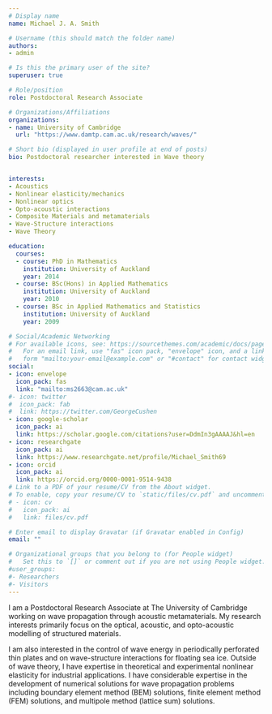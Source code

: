 ```yaml
---
# Display name
name: Michael J. A. Smith

# Username (this should match the folder name)
authors:
- admin

# Is this the primary user of the site?
superuser: true

# Role/position
role: Postdoctoral Research Associate

# Organizations/Affiliations
organizations:
- name: University of Cambridge
  url: "https://www.damtp.cam.ac.uk/research/waves/"

# Short bio (displayed in user profile at end of posts)
bio: Postdoctoral researcher interested in Wave theory


interests:
- Acoustics
- Nonlinear elasticity/mechanics
- Nonlinear optics
- Opto-acoustic interactions
- Composite Materials and metamaterials
- Wave-Structure interactions
- Wave Theory

education:
  courses:
  - course: PhD in Mathematics
    institution: University of Auckland
    year: 2014
  - course: BSc(Hons) in Applied Mathematics
    institution: University of Auckland
    year: 2010
  - course: BSc in Applied Mathematics and Statistics
    institution: University of Auckland
    year: 2009

# Social/Academic Networking
# For available icons, see: https://sourcethemes.com/academic/docs/page-builder/#icons
#   For an email link, use "fas" icon pack, "envelope" icon, and a link in the
#   form "mailto:your-email@example.com" or "#contact" for contact widget.
social:
- icon: envelope
  icon_pack: fas
  link: "mailto:ms2663@cam.ac.uk"
#- icon: twitter
#  icon_pack: fab
#  link: https://twitter.com/GeorgeCushen
- icon: google-scholar
  icon_pack: ai
  link: https://scholar.google.com/citations?user=DdmIn3gAAAAJ&hl=en
- icon: researchgate
  icon_pack: ai
  link: https://www.researchgate.net/profile/Michael_Smith69
- icon: orcid
  icon_pack: ai
  link: https://orcid.org/0000-0001-9514-9438
# Link to a PDF of your resume/CV from the About widget.
# To enable, copy your resume/CV to `static/files/cv.pdf` and uncomment the lines below.
# - icon: cv
#   icon_pack: ai
#   link: files/cv.pdf

# Enter email to display Gravatar (if Gravatar enabled in Config)
email: ""

# Organizational groups that you belong to (for People widget)
#   Set this to `[]` or comment out if you are not using People widget.
#user_groups:
#- Researchers
#- Visitors
---
```


I am a Postdoctoral Research Associate at The University of Cambridge working on wave propagation through acoustic metamaterials. My research interests primarily focus on the optical, acoustic, and opto-acoustic modelling of structured materials.

I am also interested in the control of wave energy in periodically perforated thin plates and on wave-structure interactions for floating sea ice. Outside of wave theory, I have expertise in theoretical and experimental nonlinear elasticity for industrial applications. I have considerable expertise in the development of numerical solutions for wave propagation problems including boundary element method (BEM) solutions, finite element method (FEM) solutions, and multipole method (lattice sum) solutions.
